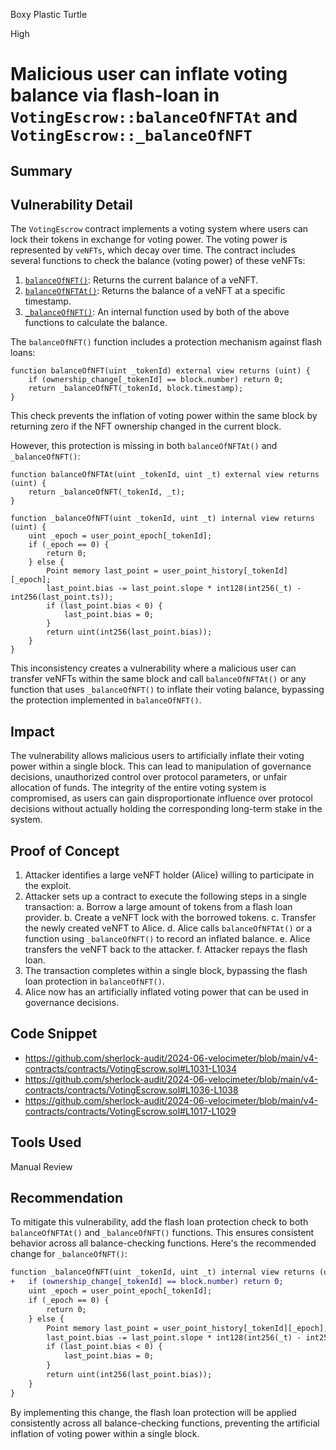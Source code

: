 Boxy Plastic Turtle

High

# Malicious user can inflate voting balance via flash-loan in `VotingEscrow::balanceOfNFTAt` and `VotingEscrow::_balanceOfNFT`

## Summary

## Vulnerability Detail

The `VotingEscrow` contract implements a voting system where users can lock their tokens in exchange for voting power. The voting power is represented by `veNFTs`, which decay over time. The contract includes several functions to check the balance (voting power) of these veNFTs:

1. [`balanceOfNFT()`](https://github.com/sherlock-audit/2024-06-velocimeter/blob/main/v4-contracts/contracts/VotingEscrow.sol#L1031-L1034): Returns the current balance of a veNFT.
2. [`balanceOfNFTAt()`](https://github.com/sherlock-audit/2024-06-velocimeter/blob/main/v4-contracts/contracts/VotingEscrow.sol#L1036-L1038): Returns the balance of a veNFT at a specific timestamp.
3. [`_balanceOfNFT()`](https://github.com/sherlock-audit/2024-06-velocimeter/blob/main/v4-contracts/contracts/VotingEscrow.sol#L1017-L1029): An internal function used by both of the above functions to calculate the balance.

The `balanceOfNFT()` function includes a protection mechanism against flash loans:

```solidity
function balanceOfNFT(uint _tokenId) external view returns (uint) {
    if (ownership_change[_tokenId] == block.number) return 0;
    return _balanceOfNFT(_tokenId, block.timestamp);
}
```

This check prevents the inflation of voting power within the same block by returning zero if the NFT ownership changed in the current block.

However, this protection is missing in both `balanceOfNFTAt()` and `_balanceOfNFT()`:

```solidity
function balanceOfNFTAt(uint _tokenId, uint _t) external view returns (uint) {
    return _balanceOfNFT(_tokenId, _t);
}

function _balanceOfNFT(uint _tokenId, uint _t) internal view returns (uint) {
    uint _epoch = user_point_epoch[_tokenId];
    if (_epoch == 0) {
        return 0;
    } else {
        Point memory last_point = user_point_history[_tokenId][_epoch];
        last_point.bias -= last_point.slope * int128(int256(_t) - int256(last_point.ts));
        if (last_point.bias < 0) {
            last_point.bias = 0;
        }
        return uint(int256(last_point.bias));
    }
}
```

This inconsistency creates a vulnerability where a malicious user can transfer veNFTs within the same block and call `balanceOfNFTAt()` or any function that uses `_balanceOfNFT()` to inflate their voting balance, bypassing the protection implemented in `balanceOfNFT()`.

## Impact
The vulnerability allows malicious users to artificially inflate their voting power within a single block. This can lead to manipulation of governance decisions, unauthorized control over protocol parameters, or unfair allocation of funds. The integrity of the entire voting system is compromised, as users can gain disproportionate influence over protocol decisions without actually holding the corresponding long-term stake in the system.

## Proof of Concept
1. Attacker identifies a large veNFT holder (Alice) willing to participate in the exploit.
2. Attacker sets up a contract to execute the following steps in a single transaction:
   a. Borrow a large amount of tokens from a flash loan provider.
   b. Create a veNFT lock with the borrowed tokens.
   c. Transfer the newly created veNFT to Alice.
   d. Alice calls `balanceOfNFTAt()` or a function using `_balanceOfNFT()` to record an inflated balance.
   e. Alice transfers the veNFT back to the attacker.
   f. Attacker repays the flash loan.
3. The transaction completes within a single block, bypassing the flash loan protection in `balanceOfNFT()`.
4. Alice now has an artificially inflated voting power that can be used in governance decisions.


## Code Snippet
- https://github.com/sherlock-audit/2024-06-velocimeter/blob/main/v4-contracts/contracts/VotingEscrow.sol#L1031-L1034
- https://github.com/sherlock-audit/2024-06-velocimeter/blob/main/v4-contracts/contracts/VotingEscrow.sol#L1036-L1038
- https://github.com/sherlock-audit/2024-06-velocimeter/blob/main/v4-contracts/contracts/VotingEscrow.sol#L1017-L1029


## Tools Used
Manual Review

## Recommendation
To mitigate this vulnerability, add the flash loan protection check to both `balanceOfNFTAt()` and `_balanceOfNFT()` functions. This ensures consistent behavior across all balance-checking functions. Here's the recommended change for `_balanceOfNFT()`:

```diff
function _balanceOfNFT(uint _tokenId, uint _t) internal view returns (uint) {
+   if (ownership_change[_tokenId] == block.number) return 0;
    uint _epoch = user_point_epoch[_tokenId];
    if (_epoch == 0) {
        return 0;
    } else {
        Point memory last_point = user_point_history[_tokenId][_epoch];
        last_point.bias -= last_point.slope * int128(int256(_t) - int256(last_point.ts));
        if (last_point.bias < 0) {
            last_point.bias = 0;
        }
        return uint(int256(last_point.bias));
    }
}
```

By implementing this change, the flash loan protection will be applied consistently across all balance-checking functions, preventing the artificial inflation of voting power within a single block.